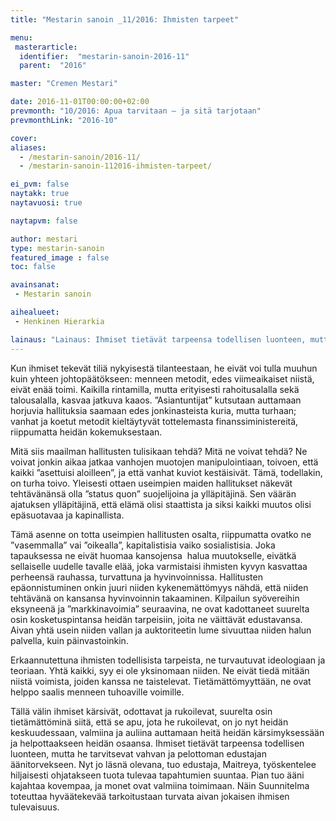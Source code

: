 ```yaml
---
title: "Mestarin sanoin _11/2016: Ihmisten tarpeet"

menu:
 masterarticle:
  identifier:  "mestarin-sanoin-2016-11"
  parent:  "2016"

master: "Cremen Mestari"

date: 2016-11-01T00:00:00+02:00
prevmonth: "10/2016: Apua tarvitaan – ja sitä tarjotaan"
prevmonthLink: "2016-10"

cover:
aliases:
  - /mestarin-sanoin/2016-11/
  - /mestarin-sanoin-112016-ihmisten-tarpeet/

ei_pvm: false
naytakk: true
naytavuosi: true

naytapvm: false

author: mestari
type: mestarin-sanoin
featured_image : false
toc: false

avainsanat:
 - Mestarin sanoin

aihealueet:
 - Henkinen Hierarkia

lainaus: "Lainaus: Ihmiset tietävät tarpeensa todellisen luonteen, mutta he tarvitsevat vahvan ja pelottoman edustajan äänitorvekseen. Nyt jo läsnä olevana, tuo edustaja, Maitreya, työskentelee hiljaisesti ohjatakseen tuota tulevaa tapahtumien suuntaa."
---
```

<p>Kun ihmiset tekevät tiliä nykyisestä tilanteestaan, he eivät voi tulla muuhun kuin yhteen johtopäätökseen: menneen metodit, edes viimeaikaiset niistä, eivät enää toimi. Kaikilla rintamilla, mutta erityisesti rahoitusalalla sekä talousalalla, kasvaa jatkuva kaaos. ”Asiantuntijat” kutsutaan auttamaan horjuvia hallituksia saamaan edes jonkinasteista kuria, mutta turhaan; vanhat ja koetut metodit kieltäytyvät tottelemasta finanssiministereitä, riippumatta heidän kokemuksestaan.</p>
<p>Mitä siis maailman hallitusten tulisikaan tehdä? Mitä ne voivat tehdä? Ne voivat jonkin aikaa jatkaa vanhojen muotojen manipulointiaan, toivoen, että kaikki ”asettuisi aloilleen”, ja että vanhat kuviot kestäisivät. Tämä, todellakin, on turha toivo. Yleisesti ottaen useimpien maiden hallitukset näkevät tehtävänänsä olla ”status quon” suojelijoina ja ylläpitäjinä. Sen väärän ajatuksen ylläpitäjinä, että elämä olisi staattista ja siksi kaikki muutos olisi epäsuotavaa ja kapinallista.</p>
<p>Tämä asenne on totta useimpien hallitusten osalta, riippumatta ovatko ne ”vasemmalla” vai ”oikealla”, kapitalistisia vaiko sosialistisia. Joka tapauksessa ne eivät huomaa kansojensa&nbsp; halua muutokselle, eivätkä sellaiselle uudelle tavalle elää, joka varmistaisi ihmisten kyvyn kasvattaa perheensä rauhassa, turvattuna ja hyvinvoinnissa. Hallitusten epäonnistuminen onkin juuri niiden kykenemättömyys nähdä, että niiden tehtävänä on kansansa hyvinvoinnin takaaminen. Kilpailun syövereihin eksyneenä ja ”markkinavoimia” seuraavina, ne ovat kadottaneet suurelta osin kosketuspintansa heidän tarpeisiin, joita ne väittävät edustavansa. Aivan yhtä usein niiden vallan ja auktoriteetin lume sivuuttaa niiden halun palvella, kuin päinvastoinkin.</p>
<p>Erkaannutettuna ihmisten todellisista tarpeista, ne turvautuvat ideologiaan ja teoriaan. Yhtä kaikki, syy ei ole yksinomaan niiden. Ne eivät tiedä mitään niistä voimista, joiden kanssa ne taistelevat. Tietämättömyyttään, ne ovat helppo saalis menneen tuhoaville voimille.</p>
<p>Tällä välin ihmiset kärsivät, odottavat ja rukoilevat, suurelta osin tietämättöminä siitä, että se apu, jota he rukoilevat, on jo nyt heidän keskuudessaan, valmiina ja auliina auttamaan heitä heidän kärsimyksessään ja helpottaakseen heidän osaansa. Ihmiset tietävät tarpeensa todellisen luonteen, mutta he tarvitsevat vahvan ja pelottoman edustajan äänitorvekseen. Nyt jo läsnä olevana, tuo edustaja, Maitreya, työskentelee hiljaisesti ohjatakseen tuota tulevaa tapahtumien suuntaa. Pian tuo ääni kajahtaa kovempaa, ja monet ovat valmiina toimimaan. Näin Suunnitelma toteuttaa hyväätekevää tarkoitustaan turvata aivan jokaisen ihmisen tulevaisuus.</p>